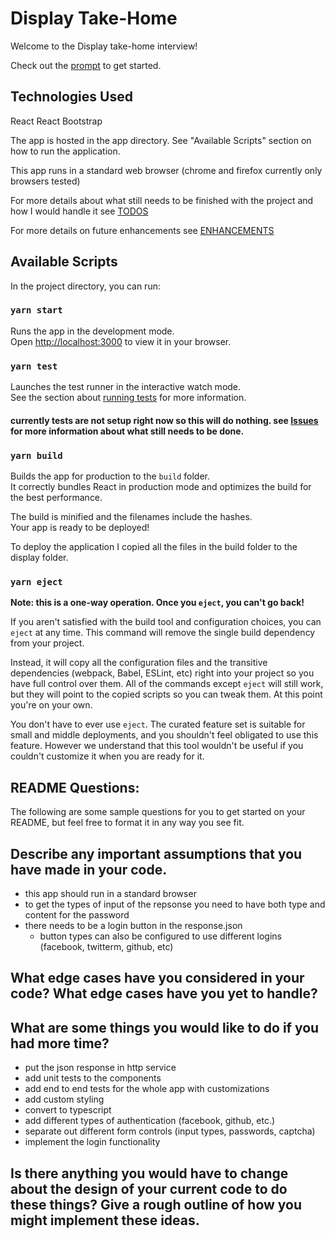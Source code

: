 # Display Take-Home

Welcome to the Display take-home interview!

Check out the [prompt](PROMPT.md) to get started.

## Technologies Used
React
React Bootstrap

The app is hosted in the app directory. See "Available Scripts" section on how to run the application.

This app runs in a standard web browser (chrome and firefox currently only browsers tested)

For more details about what still needs to be finished with the project and how I would handle it see [TODOS](https://github.com/alexcash09/display-social-assignment/issues?q=TODO)

For more details on future enhancements see [ENHANCEMENTS](https://github.com/alexcash09/display-social-assignment/issues?q=ENHANCEMENT)

## Available Scripts

In the project directory, you can run:

### `yarn start`

Runs the app in the development mode.\
Open [http://localhost:3000](http://localhost:3000) to view it in your browser.


### `yarn test`

Launches the test runner in the interactive watch mode.\
See the section about [running tests](https://facebook.github.io/create-react-app/docs/running-tests) for more information.

#### currently tests are not setup right now so this will do nothing. see [Issues](https://github.com/alexcash09/display-social-assignment/issues) for more information about what still needs to be done. 

### `yarn build`

Builds the app for production to the `build` folder.\
It correctly bundles React in production mode and optimizes the build for the best performance.

The build is minified and the filenames include the hashes.\
Your app is ready to be deployed!

To deploy the application I copied all the files in the build folder to the display folder. 

### `yarn eject`

**Note: this is a one-way operation. Once you `eject`, you can't go back!**

If you aren't satisfied with the build tool and configuration choices, you can `eject` at any time. This command will remove the single build dependency from your project.

Instead, it will copy all the configuration files and the transitive dependencies (webpack, Babel, ESLint, etc) right into your project so you have full control over them. All of the commands except `eject` will still work, but they will point to the copied scripts so you can tweak them. At this point you're on your own.

You don't have to ever use `eject`. The curated feature set is suitable for small and middle deployments, and you shouldn't feel obligated to use this feature. However we understand that this tool wouldn't be useful if you couldn't customize it when you are ready for it.

## README Questions:

The following are some sample questions for you to get started on your README, but feel free to format it in any way you see fit.

## Describe any important assumptions that you have made in your code.
 - this app should run in a standard browser
 - to get the types of input of the repsonse you need to have both type and content for the password
 - there needs to be a login button in the response.json
     - button types can also be configured to use different logins (facebook, twitterm, github, etc)

## What edge cases have you considered in your code? What edge cases have you yet to handle?


## What are some things you would like to do if you had more time?
- put the json response in http service
- add unit tests to the components
- add end to end tests for the whole app with customizations
- add custom styling
- convert to typescript
- add different types of authentication (facebook, github, etc.)
- separate out different form controls (input types, passwords, captcha)
- implement the login functionality


## Is there anything you would have to change about the design of your current code to do these things? Give a rough outline of how you might implement these ideas.


